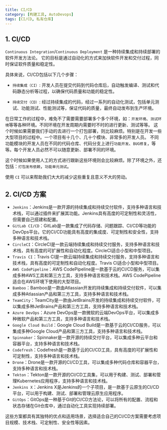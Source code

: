 ```yaml
---
title: CI/CD
category: [构建工具, AutoDevops]
tags: [CI/CD, 私有仓库]
---
```



## 1. CI/CD

`Continuous Integration`/`Continuous Deployment` 是一种持续集成和持续部署的软件开发方法论。
它的目标是通过自动化的方式来加快软件开发和交付过程，同时保证软件质量和稳定性。

具体来说，CI/CD包括以下几个步骤：

- `持续集成（CI）`: 开发人员在提交代码到代码仓库后，自动触发编译、测试和代码静态分析等过程，以确保代码质量和功能的稳定性。

- `持续交付（CD）`: 经过持续集成的代码，经过一系列的自动化测试，包括单元测试、功能测试、性能测试等，保证代码的质量，最终自动发布到生产环境。

在日常工作的过程中，难免不了需要需要部署多个多个环境，如：`开发环境`、`测试环境`等等各种环境。不同环境在开发周期内需要时不时的进行更新、测试等等。
这个时候如果需要我们手动的去进行一个打包部署，则比较麻烦。特别是在开发一些大型项目的过程中。一个项目有十几个、几十个模块、非常多的开发人员。
不同功能模块的开发人员在不同的代码仓库、代码分支上进行`功能开发`、`BUG修复`，等等。每个开发人员必然不可以随意更新、部署不同的环境。

这个时候如果使用人工的方式进行跟新这些环境则会比较麻烦。除了环境之外，还包括：`打包发布依赖`，`功能单元测试`。

使用 `CI` 可以来帮助我们大大的减少这些重复且意义不大的劳动。

## 2. CI/CD 方案

- `Jenkins`：Jenkins是一款开源的持续集成和持续交付软件，支持多种语言和技术栈，可以通过插件来扩展其功能。Jenkins具有高度的可定制性和灵活性，但需要自己搭建和配置。
- `GitLab CI/CD`：GitLab是一款集成了代码存储、问题跟踪、CI/CD等功能的DevOps平台。它的CI/CD功能具有高度的集成度、可定制性和安全性，支持多种语言和技术栈。
- `CircleCI`：CircleCI是一款云端持续集成和持续交付服务，支持多种语言和技术栈，具有高度的可扩展性和自动化程度。CircleCI适合小型和中型项目。
- `Travis CI`：Travis CI是一款云端持续集成和持续交付服务，支持多种语言和技术栈，具有高度的可定制性和自动化程度。Travis CI适合小型和中型项目。
- `AWS CodePipeline`：AWS CodePipeline是一款基于云的CI/CD服务，可以集成多种AWS工具和第三方工具，支持多种语言和技术栈。AWS CodePipeline适合在AWS环境下使用的大型项目。
- `Bamboo`：Bamboo是一款由Atlassian开发的持续集成和持续交付软件，可以集成多种Atlassian产品和第三方工具，支持多种语言和技术栈。 
- `TeamCity`：TeamCity是一款由JetBrains开发的持续集成和持续交付软件，可以集成多种JetBrains产品和第三方工具，支持多种语言和技术栈。 
- `Azure DevOps`：Azure DevOps是一款微软的云端DevOps平台，可以集成多种微软产品和第三方工具，支持多种语言和技术栈。 
- `Google Cloud Build`：Google Cloud Build是一款基于云的CI/CD服务，可以集成多种Google Cloud产品和第三方工具，支持多种语言和技术栈。 
- `Spinnaker`：Spinnaker是一款开源的持续交付平台，可以集成多种云平台和容器平台，支持多种语言和技术栈。
- `Codefresh`：Codefresh是一款基于云的CI/CD工具，具有高度的可扩展性和可定制性，支持多种语言和技术栈。
- `Drone`：Drone是一款开源的CI/CD工具，可以集成多种代码仓库和容器平台，支持多种语言和技术栈。
- `Tekton`：Tekton是一款开源的CI/CD工具集，可以用于构建、测试、部署和管理Kubernetes应用程序，支持多种语言和技术栈。
- `Jenkins X`：Jenkins X是Jenkins的一个子项目，是一款基于云原生的CI/CD平台，可以用于构建、测试、部署和管理云原生应用程序。
- `GitOps`：GitOps是一种基于Git的CI/CD方法论，可以将所有的配置、流程和状态存储在Git仓库中，通过自动化工具实现持续部署。

这些方案都具有其独特的优点和适用场景，选择适合自己的CI/CD方案需要考虑项目规模、技术栈、可定制性、安全性等因素。
